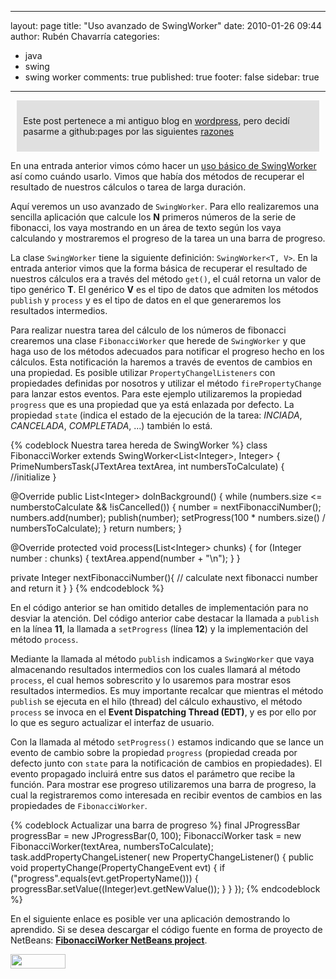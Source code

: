 
---
layout: page
title: "Uso avanzado de SwingWorker"
date: 2010-01-26 09:44
author: Rubén Chavarría
categories: 
- java
- swing
- swing worker
comments: true
published: true
footer: false
sidebar: true
---

<div style="margin:2%; padding:2%; background-color:#E0E0E0; ">
  <p>Este post pertenece a mi antiguo blog en <a href="http://rchavarria.wordpress.com">wordpress</a>, pero decidí pasarme a github:pages por las siguientes <a href="/blog/2012/12/03/por-que-cambie-mi-blog-en-wordpress-com">razones</a></p>
</div>

En una entrada anterior vimos cómo hacer un <a href="/blog/2010/01/08/swingworker-en-java-5/">uso básico de SwingWorker</a> así como cuándo usarlo. Vimos que había dos métodos de recuperar el resultado de nuestros cálculos o tarea de larga duración.

Aquí veremos un uso avanzado de <code>SwingWorker</code>. Para ello realizaremos una sencilla aplicación que calcule los <strong>N</strong> primeros números de la serie de fibonacci, los vaya mostrando en un área de texto según los vaya calculando y mostraremos el progreso de la tarea un una barra de progreso.

<!-- more -->

La clase <code>SwingWorker</code> tiene la siguiente definición: <code>SwingWorker&lt;T, V&gt;</code>. En la entrada anterior vimos que la forma básica de recuperar el resultado de nuestros cálculos era a través del método <code>get()</code>, el cuál retorna un valor de tipo genérico <strong>T</strong>. El genérico <strong>V</strong> es el tipo de datos que admiten los métodos <code>publish</code> y <code>process</code> y es el tipo de datos en el que generaremos los resultados intermedios.

Para realizar nuestra tarea del cálculo de los números de fibonacci crearemos una clase <code>FibonacciWorker</code> que herede de <code>SwingWorker</code> y que haga uso de los métodos adecuados para notificar el progreso hecho en los cálculos. Esta notificación la haremos a través de eventos de cambios en una propiedad. Es posible utilizar <code>PropertyChangelListeners</code> con propiedades definidas por nosotros y utilizar el método <code>firePropertyChange</code> para lanzar estos eventos. Para este ejemplo utilizaremos la propiedad <code>progress</code> que es una propiedad que ya está enlazada por defecto. La propiedad <code>state</code> (indica el estado de la ejecución de la tarea: <em>INCIADA</em>, <em>CANCELADA</em>, <em>COMPLETADA</em>, ...) también lo está.

{% codeblock Nuestra tarea hereda de SwingWorker %}
class FibonacciWorker extends SwingWorker&lt;List&lt;Integer&gt;, Integer&gt; {
  PrimeNumbersTask(JTextArea textArea, int numbersToCalculate) {
    //initialize
  }

  @Override
  public List&lt;Integer&gt; doInBackground() {
    while (numbers.size &lt;= numberstoCalculate &amp;&amp; !isCancelled()) {
      number = nextFibonacciNumber();
      numbers.add(number);
      publish(number);
      setProgress(100 * numbers.size() / numbersToCalculate);
    }
    return numbers;
  }

  @Override
  protected void process(List&lt;Integer&gt; chunks) {
    for (Integer number : chunks) {
      textArea.append(number + &quot;\n&quot;);
    }
  }

  private Integer nextFibonacciNumber(){
    //  calculate next fibonacci number and return it
  }
}
{% endcodeblock %}

En el código anterior se han omitido detalles de implementación para no desviar la atención. Del código anterior cabe destacar la llamada a <code>publish</code> en la línea <strong>11</strong>, la llamada a <code>setProgress</code> (línea <strong>12</strong>) y la implementación del método <code>process</code>.

Mediante la llamada al método <code>publish</code> indicamos a <code>SwingWorker</code> que vaya almacenando resultados intermedios con los cuales llamará al método <code>process</code>, el cual hemos sobrescrito y lo usaremos para mostrar esos resultados intermedios. Es muy importante recalcar que mientras el método <code>publish</code> se ejecuta en el hilo (thread) del cálculo exhaustivo, el método <code>process</code> se invoca en el <strong>Event Dispatching Thread (EDT)</strong>, y es por ello por lo que es seguro actualizar el interfaz de usuario.

Con la llamada al método <code>setProgress()</code> estamos indicando que se lance un evento de cambio sobre la propiedad <code>progress</code> (propiedad creada por defecto junto con <code>state</code> para la notificación de cambios en propiedades). El evento propagado incluirá entre sus datos el parámetro que recibe la función. Para mostrar ese progreso utilizaremos una barra de progreso, la cual la registraremos como interesada en recibir eventos de cambios en las propiedades de <code>FibonacciWorker</code>.

{% codeblock Actualizar una barra de progreso %}
final JProgressBar progressBar = new JProgressBar(0, 100);
FibonacciWorker task = new FibonacciWorker(textArea, numbersToCalculate);
task.addPropertyChangeListener(
  new PropertyChangeListener() {
    public  void propertyChange(PropertyChangeEvent evt) {
      if ("progress".equals(evt.getPropertyName())) {
        progressBar.setValue((Integer)evt.getNewValue());
      }
    }
  });
{% endcodeblock %}

En el siguiente enlace es posible ver una aplicación demostrando lo aprendido. Si se desea descargar el código fuente en forma de proyecto de NetBeans: <a href="http://kenai.com/projects/rchavarria/downloads/download/fibonacci%252FFibonacciCalculator%2520NB%2520project.zip"><strong>FibonacciWorker NetBeans project</strong></a>.

<a href="http://kenai.com/projects/rchavarria/downloads/download/fibonacci%252Flaunch.jnlp"><img class="aligncenter size-full wp-image-87" title="Ejecutar FibonacciCalculator" src="http://rchavarria.files.wordpress.com/2010/01/launch.png" alt="" width="88" height="23" /></a>
<div id="_mcePaste" style="overflow:hidden;position:absolute;left:-10000px;top:285px;width:1px;height:1px;">http://rchavarria.wordpress.com/2010/01/08/swingworker-en-java-5/</div>
